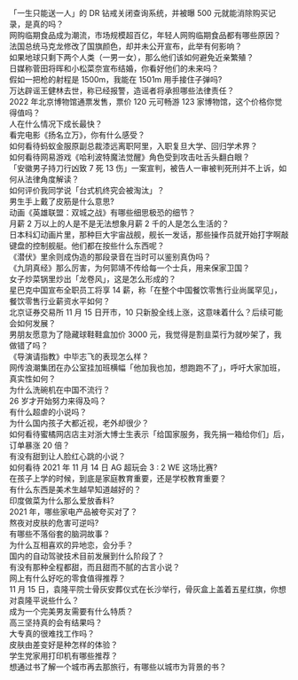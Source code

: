 「一生只能送一人」的 DR 钻戒关闭查询系统，并被曝 500 元就能消除购买记录，是真的吗？  
网购临期食品成为潮流，市场规模超百亿，年轻人网购临期食品都有哪些原因？  
法国总统马克龙修改了国旗颜色，却并未公开宣布，此举有何影响？  
如果地球只剩下两个人类（一男一女），那么他们该如何避免近亲繁殖？  
日媒称菅田将晖和小松菜奈宣布结婚，你看好他们的未来吗？  
假如一把枪的射程是 1500m，我能在 1501m 用手接住子弹吗?  
万达辟谣王健林去世，称已经报警，造谣者将承担哪些法律责任？  
2022 年北京博物馆通票发售，票价 120 元可畅游 123 家博物馆，这个价格你觉得值吗？  
人在什么情况下成长最快？  
看完电影《扬名立万》，你有什么感受？  
如何看待蚂蚁金服原副总裁漆远离职阿里，入职复旦大学、回归学术界？  
如何看待网易游戏《哈利波特魔法觉醒》角色受到攻击吐舌头翻白眼？  
「安徽男子持刀行凶致 7 死 13 伤」一案宣判，被告人一审被判死刑并不上诉，如何从法律角度解读？  
如何评价我同学说「台式机终究会被淘汰」？  
男生手上戴了皮筋是什么意思?  
动画《英雄联盟：双城之战》有哪些细思极恐的细节？  
月薪 2 万以上的人是不是无法想象月薪 2 千的人是怎么生活的？  
日本科幻动画片里，那种巨大宇宙战舰，舰长一发话，那些操作员就开始打字啊敲键盘的控制舰艇。他们都在按些什么东西呢？  
《潜伏》里余则成伪造的那段录音在当时可以鉴别真伪吗？  
《九阴真经》那么厉害，为何郭靖不传给每一个士兵，用来保家卫国？  
女子炒菜锅里炒出「龙卷风」，这是怎么形成的？  
星巴克中国宣布全职员工将享 14 薪，称「在整个中国餐饮零售行业尚属罕见」，餐饮零售行业薪资水平如何？  
北京证券交易所 11 月 15 日开市，10 只新股全线上涨，这意味着什么？后续可能会如何发展？  
男朋友愿意为了隐藏球鞋鞋盒加价 3000 元，我觉得是割韭菜行为就吵架了，我做错了吗？  
《导演请指教》中毕志飞的表现怎么样？  
网传浪潮集团在办公室挂加班横幅「他加我也加，想跑跑不了」，呼吁大家加班，真实性如何？  
为什么洗碗机在中国不流行？  
26 岁才开始努力来得及吗？  
有什么超虐的小说吗？  
为什么国内孩子大都近视，老外却很少？  
如何看待蜜橘网店店主对浙大博士生表示「给国家服务，我先捐一箱给你们」后，订单暴涨 20 倍？  
有没有甜到让人脸红心跳的小说？  
如何看待 2021 年 11 月 14 日 AG 超玩会 3 : 2 WE 这场比赛?  
在孩子上学的时候，到底是家庭教育重要，还是学校教育重要？  
有什么东西是美术生越早知道越好的？  
印度做菜为什么那么爱放香料?  
2021 年，哪些家电产品被夸买对了？  
熬夜对皮肤的危害可逆吗?  
有哪些不落俗套的脑洞故事？  
为什么互相喜欢的异地恋，会分手？  
国内的自动驾驶技术目前发展到什么阶段了？  
有没有那种全程都甜，而且甜而不腻的古言小说？  
网上有什么好吃的零食值得推荐？  
11 月 15 日，袁隆平院士骨灰安葬仪式在长沙举行，骨灰盒上盖着五星红旗，你想对袁隆平说些什么？  
成为一个完美男友需要有什么特质？  
高三坚持真的会有结果吗？  
大专真的很难找工作吗？  
皮肤由差变好是种怎样的体验？  
学生党家用打印机有哪些推荐？  
想通过书了解一个城市再去那旅行，有哪些以城市为背景的书？  
